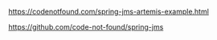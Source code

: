 

https://codenotfound.com/spring-jms-artemis-example.html

https://github.com/code-not-found/spring-jms